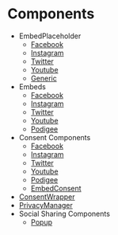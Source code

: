 # Components

* EmbedPlaceholder
  * [Facebook](EmbedFacebookPlaceholder#placeholder-component-for-facebook-embeds)
  * [Instagram](EmbedInstagramPlaceholder#placeholder-component-for-instagram-embeds)
  * [Twitter](EmbedTwitterPlaceholder#placeholder-component-for-twitter-embeds)
  * [Youtube](EmbedYoutubePlaceholder#placeholder-component-for-youtube-embeds)
  * [Generic](EmbedPlaceholder#placeholder-component-for-generic-embeds)
* Embeds
  * [Facebook](EmbedFacebook#component-for-facebook-embeds)
  * [Instagram](EmbedInstagram#component-for-instagram-embeds)
  * [Twitter](EmbedTwitter#component-for-twitter-embeds)
  * [Youtube](EmbedYoutube#component-for-youtube-embeds)
  * [Podigee](EmbedPodigee#component-for-podigee-embeds)
* Consent Components
  * [Facebook](EmbedFacebookConsent#consent-component-for-facebook-embeds)
  * [Instagram](EmbedInstagramConsent#consent-component-for-instagram-embeds)
  * [Twitter](EmbedTwitterConsent#consent-component-for-twitter-embeds)
  * [Youtube](EmbedYoutubeConsent#consent-component-for-youtube-embeds)
  * [Podigee](EmbedPodigeeConsent#consent-component-for-podigee-embeds)
  * [EmbedConsent](ConsentWrapper#generic-consent-component)
* [ConsentWrapper](ConsentWrapper#consent-wrapper-component)
* [PrivacyManager](PrivacyManager#privacymanager-component)
* Social Sharing Components
   * [Popup](SocialSharingPopup#component-for-social-sharing-popup)
